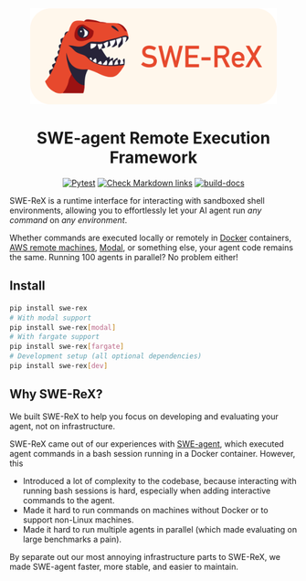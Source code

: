 <div align="center">

<img src="docs/assets/swe-rex-logo.png" alt="SWE-ReX" style="height: 12em"/>

# SWE-agent Remote Execution Framework

[![Pytest](https://github.com/SWE-agent/swe-rex/actions/workflows/pytest.yaml/badge.svg)](https://github.com/SWE-agent/swe-rex/actions/workflows/pytest.yaml)
[![Check Markdown links](https://github.com/SWE-agent/swe-rex/actions/workflows/check-links.yaml/badge.svg)](https://github.com/SWE-agent/swe-rex/actions/workflows/check-links.yaml)
[![build-docs](https://github.com/SWE-agent/swe-rex/actions/workflows/build-docs.yaml/badge.svg)](https://github.com/SWE-agent/swe-rex/actions/workflows/build-docs.yaml)
</div>

SWE-ReX is a runtime interface for interacting with sandboxed shell environments, allowing you to effortlessly let your AI agent run *any command* on *any environment*.

Whether commands are executed locally or remotely in [Docker](https://www.docker.com/) containers, [AWS remote machines](https://aws.amazon.com/fargate/), [Modal](https://modal.com/), or something else, your agent code remains the same.
Running 100 agents in parallel? No problem either!


## Install

```bash
pip install swe-rex
# With modal support
pip install swe-rex[modal]
# With fargate support
pip install swe-rex[fargate]
# Development setup (all optional dependencies)
pip install swe-rex[dev]
```

## Why SWE-ReX?

We built SWE-ReX to help you focus on developing and evaluating your agent, not on infrastructure.

SWE-ReX came out of our experiences with [SWE-agent][], which executed agent commands in a bash session running in a Docker container. 
However, this

* Introduced a lot of complexity to the codebase, because interacting with running bash sessions is hard, especially when adding interactive commands to the agent.
* Made it hard to run commands on machines without Docker or to support non-Linux machines.
* Made it hard to run multiple agents in parallel (which made evaluating on large benchmarks a pain).

By separate out our most annoying infrastructure parts to SWE-ReX, we made SWE-agent faster, more stable, and easier to maintain.

[SWE-agent]: https://swe-agent.com